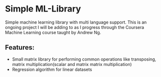 # Simple ML-Library
Simple machine learning library with multi language support. This is an ongoing project
I will be adding to as I progress through the Coursera Machine Learning course taught by Andrew Ng.


## Features:

* Small matrix library for performing common operations like transposing, matrix multiplication(scalar and matrix matrix multiplication)
* Regression algorithm for linear datasets